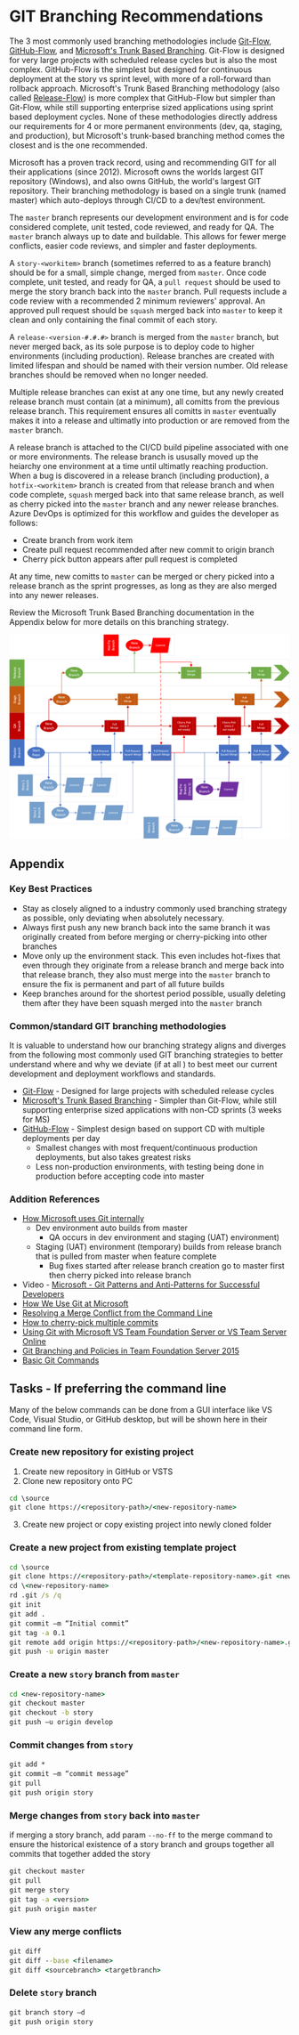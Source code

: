 # GIT Branching Recommendations

The 3 most commonly used branching methodologies include [Git-Flow](https://nvie.com/posts/a-successful-git-branching-model/), [GitHub-Flow](https://githubflow.github.io/), and [Microsoft's Trunk Based Branching](https://docs.microsoft.com/en-us/azure/devops/repos/git/git-branching-guidance?view=azure-devops).  Git-Flow is designed for very large projects with scheduled release cycles but is also the most complex.  GitHub-Flow is the simplest but designed for continuous deployment at the story vs sprint level, with more of a roll-forward than rollback approach.  Microsoft's Trunk Based Branching methodology (also called [Release-Flow](https://docs.microsoft.com/en-us/azure/devops/learn/devops-at-microsoft/release-flow)) is more complex that GitHub-Flow but simpler than Git-Flow, while still supporting enterprise sized applications using sprint based deployment cycles.  None of these methodologies directly address our requirements for 4 or more permanent environments (dev, qa, staging, and production), but Microsoft's trunk-based branching method comes the closest and is the one recommended.

Microsoft has a proven track record, using and recommending GIT for all their applications (since 2012).  Microsoft owns the worlds largest GIT repository (Windows), and also owns GitHub, the world's largest GIT repository.  Their branching methodology is based on a single trunk (named master) which auto-deploys through CI/CD to a dev/test environment.  

The `master` branch represents our development environment and is for code considered complete, unit tested, code reviewed, and ready for QA.  The `master` branch always up to date and buildable.  This allows for fewer merge conflicts, easier code reviews, and simpler and faster deployments.

A `story-<workitem>` branch (sometimes referred to as a feature branch) should be for a small, simple change, merged from `master`.  Once code complete, unit tested, and ready for QA, a `pull request` should be used to merge the story branch back into the `master` branch.  Pull requests include a code review with a recommended 2 minimum reviewers' approval.  An approved pull request should be `squash` merged back into `master` to keep it clean and only containing the final commit of each story.  

A `release-<version-#.#.#>` branch is merged from the `master` branch, but never merged back, as its sole purpose is to deploy code to higher environments (including production).  Release branches are created with limited lifespan and should be named with their version number.  Old release branches should be removed when no longer needed.

Multiple release branches can exist at any one time, but any newly created release branch must contain (at a minimum), all comitts from the previous release branch.  This requirement ensures all comitts in `master` eventually makes it into a release and ultimatly into production or are removed from the `master` branch.

A release branch is attached to the CI/CD build pipeline associated with one or more environments.  The release branch is ususally moved up the heiarchy one environment at a time until ultimatly reaching production.  When a bug is discovered in a release branch (including production), a `hotfix-<workitem>` branch is created from that release branch and when code complete, `squash` merged back into that same release branch, as well as cherry picked into the `master` branch and any newer release branches.  Azure DevOps is optimized for this workflow and guides the developer as follows:

* Create branch from work item
* Create pull request recommended after new commit to origin branch
* Cherry pick button appears after pull request is completed

At any time, new comitts to `master` can be merged or chery picked into a release branch as the sprint progresses, as long as they are also merged into any newer releases.

Review the Microsoft Trunk Based Branching documentation in the Appendix below for more details on this branching strategy.

![](https://github.com/PaulGilchrist/documents/blob/master/articles/git/git-branching-recommendations/git-process-flow.png)

## Appendix

### Key Best Practices

* Stay as closely aligned to a industry commonly used branching strategy as possible, only deviating when absolutely necessary.
* Always first push any new branch back into the same branch it was originally created from before merging or cherry-picking into other branches
* Move only up the environment stack.  This even includes hot-fixes that even through they originate from a release branch and merge back into that release branch, they also must merge into the `master` branch to ensure the fix is permanent and part of all future builds
* Keep branches around for the shortest period possible, usually deleting them after they have been squash merged into the `master` branch

### Common/standard GIT branching methodologies

It is valuable to understand how our branching strategy aligns and diverges from the following most commonly used GIT branching strategies to better understand where and why we deviate (if at all ) to best meet our current development and deployment workflows and standards.

* [Git-Flow](https://nvie.com/posts/a-successful-git-branching-model/) - Designed for large projects with scheduled release cycles
* [Microsoft's Trunk Based Branching](https://docs.microsoft.com/en-us/azure/devops/repos/git/git-branching-guidance?view=azure-devops) - Simpler than Git-Flow, while still supporting enterprise sized applications with non-CD sprints (3 weeks for MS)
* [GitHub-Flow](https://githubflow.github.io/) - Simplest design based on support CD with multiple deployments per day
  * Smallest changes with most frequent/continuous production deployments, but also takes greatest risks
  * Less non-production environments, with testing being done in production before accepting code into master

### Addition References

* [How Microsoft uses Git internally](https://docs.microsoft.com/en-us/azure/devops/learn/devops-at-microsoft/use-git-microsoft)
  * Dev environment auto builds from master
    * QA occurs in dev environment and staging (UAT) environment)
  * Staging (UAT) environment (temporary) builds from release branch that is pulled from master when feature complete
    * Bug fixes started after release branch creation go to master first then cherry picked into release branch
* Video - [Microsoft - Git Patterns and Anti-Patterns for Successful Developers](https://www.youtube.com/watch?v=t_4lLR6F_yk)
* [How We Use Git at Microsoft](https://docs.microsoft.com/en-us/azure/devops/learn/devops-at-microsoft/use-git-microsoft)
* [Resolving a Merge Conflict from the Command Line](https://help.github.com/en/github/collaborating-with-issues-and-pull-requests/resolving-a-merge-conflict-using-the-command-line)
* [How to cherry-pick multiple commits](https://stackoverflow.com/questions/1670970/how-to-cherry-pick-multiple-commits)
* [Using Git with Microsoft VS Team Foundation Server or VS Team Server Online](https://channel9.msdn.com/Events/Ignite/2015/BRK3709)
* [Git Branching and Policies in Team Foundation Server 2015](https://channel9.msdn.com/Events/Visual-Studio/Visual-Studio-2015-Final-Release-Event/Git-Branches-and-Policies-in-Team-Foundation-Server-2015)
* [Basic Git Commands](https://confluence.atlassian.com/bitbucketserver/basic-git-commands-776639767.html)


## Tasks - If preferring the command line

Many of the below commands can be done from a GUI interface like VS Code, Visual Studio, or GitHub desktop, but will be shown here in their command line form.

### Create new repository for existing project

1. Create new repository in GitHub or VSTS
2. Clone new repository onto PC

```cmd
cd \source
git clone https://<repository-path>/<new-repository-name>
```

3. Create new project or copy existing project into newly cloned folder

### Create a new project from existing template project

```cmd
cd \source
git clone https://<repository-path>/<template-repository-name>.git <new-repository-name>
cd \<new-repository-name>
rd .git /s /q
git init
git add .
git commit –m “Initial commit”
git tag -a 0.1
git remote add origin https://<repository-path>/<new-repository-name>.git
git push -u origin master
```

### Create a new `story` branch from `master`

```cmd
cd <new-repository-name>
git checkout master
git checkout -b story
git push –u origin develop
```

### Commit changes from `story`

```cmd
git add *
git commit –m “commit message”
git pull
git push origin story
```

### Merge changes from `story` back into `master`

if merging a story branch, add param `--no-ff` to the merge command to ensure the historical existence of a story branch and groups together all commits that together added the story

```cmd
git checkout master
git pull
git merge story
git tag -a <version>
git push origin master
```

### View any merge conflicts

```cmd
git diff
git diff --base <filename>
git diff <sourcebranch> <targetbranch>
```

### Delete `story` branch

```cmd
git branch story –d
git push origin story
```
